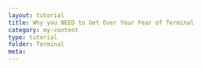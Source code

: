 ```yaml
---
layout: tutorial
title: Why you NEED to Get Over Your Fear of Terminal
category: my-content
type: tutorial
folder: Terminal
meta:
---
```


